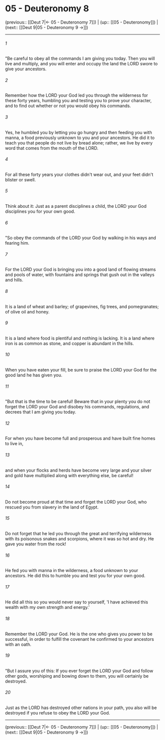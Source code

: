 # 05 - Deuteronomy 8

(previous:: [[Deut 7|← 05 - Deuteronomy 7]]) | (up:: [[05 - Deuteronomy]]) | (next:: [[Deut 9|05 - Deuteronomy 9 →]])

***


###### 1 
"Be careful to obey all the commands I am giving you today. Then you will live and multiply, and you will enter and occupy the land the LORD swore to give your ancestors. 

###### 2 
Remember how the LORD your God led you through the wilderness for these forty years, humbling you and testing you to prove your character, and to find out whether or not you would obey his commands. 

###### 3 
Yes, he humbled you by letting you go hungry and then feeding you with manna, a food previously unknown to you and your ancestors. He did it to teach you that people do not live by bread alone; rather, we live by every word that comes from the mouth of the LORD. 

###### 4 
For all these forty years your clothes didn't wear out, and your feet didn't blister or swell. 

###### 5 
Think about it: Just as a parent disciplines a child, the LORD your God disciplines you for your own good. 

###### 6 
"So obey the commands of the LORD your God by walking in his ways and fearing him. 

###### 7 
For the LORD your God is bringing you into a good land of flowing streams and pools of water, with fountains and springs that gush out in the valleys and hills. 

###### 8 
It is a land of wheat and barley; of grapevines, fig trees, and pomegranates; of olive oil and honey. 

###### 9 
It is a land where food is plentiful and nothing is lacking. It is a land where iron is as common as stone, and copper is abundant in the hills. 

###### 10 
When you have eaten your fill, be sure to praise the LORD your God for the good land he has given you. 

###### 11 
"But that is the time to be careful! Beware that in your plenty you do not forget the LORD your God and disobey his commands, regulations, and decrees that I am giving you today. 

###### 12 
For when you have become full and prosperous and have built fine homes to live in, 

###### 13 
and when your flocks and herds have become very large and your silver and gold have multiplied along with everything else, be careful! 

###### 14 
Do not become proud at that time and forget the LORD your God, who rescued you from slavery in the land of Egypt. 

###### 15 
Do not forget that he led you through the great and terrifying wilderness with its poisonous snakes and scorpions, where it was so hot and dry. He gave you water from the rock! 

###### 16 
He fed you with manna in the wilderness, a food unknown to your ancestors. He did this to humble you and test you for your own good. 

###### 17 
He did all this so you would never say to yourself, 'I have achieved this wealth with my own strength and energy.' 

###### 18 
Remember the LORD your God. He is the one who gives you power to be successful, in order to fulfill the covenant he confirmed to your ancestors with an oath. 

###### 19 
"But I assure you of this: If you ever forget the LORD your God and follow other gods, worshiping and bowing down to them, you will certainly be destroyed. 

###### 20 
Just as the LORD has destroyed other nations in your path, you also will be destroyed if you refuse to obey the LORD your God.

***

(previous:: [[Deut 7|← 05 - Deuteronomy 7]]) | (up:: [[05 - Deuteronomy]]) | (next:: [[Deut 9|05 - Deuteronomy 9 →]])

